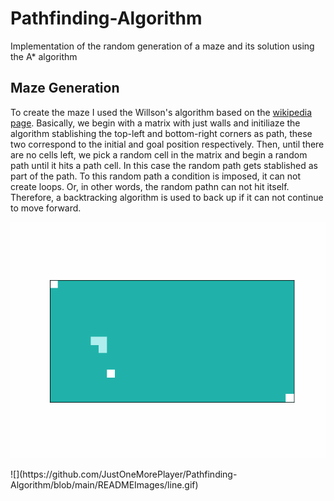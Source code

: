 # Pathfinding-Algorithm
Implementation of the random generation of a maze and its solution using the A* algorithm

## Maze Generation

To create the maze I used the Willson's algorithm based on the [wikipedia page](https://en.wikipedia.org/wiki/Maze_generation_algorithm). Basically, we begin with a matrix with just walls and initiliaze the algorithm stablishing the top-left and bottom-right corners as path, these two correspond to the initial and goal position respectively. Then, until there are no cells left, we pick a random cell in the matrix and begin a random path until it hits a path cell. In this case the random path gets stablished as part of the path. To this random path a condition is imposed, it can not create loops. Or, in other words, the random pathn can not hit itself. Therefore, a backtracking algorithm is used to back up if it can not continue to move forward.


<p align="center">
  <img src="https://github.com/JustOneMorePlayer/Pathfinding-Algorithm/blob/main/READMEImages/line.gif">
</p>
![](https://github.com/JustOneMorePlayer/Pathfinding-Algorithm/blob/main/READMEImages/line.gif)
